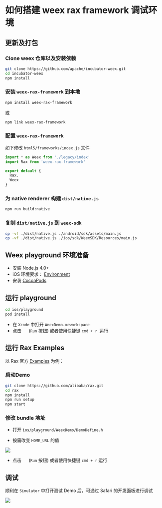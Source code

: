 # 如何搭建 weex rax framework 调试环境
## 更新及打包

### Clone weex 仓库以及安装依赖

```bash
git clone https://github.com/apache/incubator-weex.git
cd incubator-weex
npm install
```

###  安装 `weex-rax-framework` 到本地

```sh
npm install weex-rax-framework
```
或

```sh
npm link weex-rax-framework
```

###  配置 `weex-rax-framework`

如下修改 `html5/frameworks/index.js` 文件

```js
import * as Weex from './legacy/index'
import Rax from 'weex-rax-framework'

export default {
  Rax,
  Weex
}
```

### 为 native renderer 构建 `dist/native.js`

```sh
npm run build:native
```

### 复制 `dist/native.js` 到 `weex-sdk`

```sh
cp -vf ./dist/native.js ./android/sdk/assets/main.js
cp -vf ./dist/native.js ./ios/sdk/WeexSDK/Resources/main.js
```

## Weex playground 环境准备

* 安装 Node.js 4.0+
* iOS 环境要求： [Environment](https://developer.apple.com/library/ios/documentation/IDEs/Conceptual/AppStoreDistributionTutorial/Setup/Setup.html)
* 安装 [CocoaPods](https://guides.cocoapods.org/using/getting-started.html)

## 运行 playground

```bash
cd ios/playground
pod install
```

* 在 `Xcode` 中打开  `WeexDemo.xcworkspace`
* 点击 <img src="https://img1.tbcdn.cn/L1/461/1/5470b677a2f2eaaecf412cc55eeae062dbc275f9" height="16" > (`Run` 按钮) 或者使用快捷键 `cmd + r `运行 

## 运行 Rax Examples

以 Rax 官方 [Examples](https://github.com/alibaba/rax/tree/master/examples) 为例：

### 启动Demo

```bash
git clone https://github.com/alibaba/rax.git
cd rax
npm install
npm run setup
npm start
```

### 修改 bundle 地址

* 打开 `ios/playground/WeexDemo/DemoDefine.h`

* 按需改变 `HOME_URL` 的值

![](https://img.alicdn.com/tfs/TB1bR8CQFXXXXXWXFXXXXXXXXXX-1828-594.png)

* 点击 <img src="https://img.alicdn.com/L1/461/1/5470b677a2f2eaaecf412cc55eeae062dbc275f9" height="16" > (`Run` 按钮) 或者使用快捷键 `cmd + r` 运行

## 调试

顺利在 `Simulator` 中打开测试 Demo 后，可通过 Safari 的开发面板进行调试

![](https://img.alicdn.com/tfs/TB191o9QpXXXXczaXXXXXXXXXXX-1708-382.png)